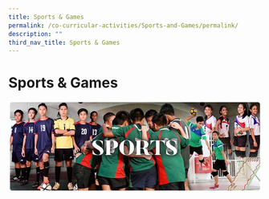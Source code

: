 ```yaml
---
title: Sports & Games
permalink: /co-curricular-activities/Sports-and-Games/permalink/
description: ""
third_nav_title: Sports & Games
---
```

# **Sports & Games**

![](/images/RESIZED%20Banner_CCA_SPORTS.jpg)